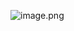 ![image.png]({https://github.com/Ivankrenzco/Eza-Fergiansyah_Akademi-Metrologi-dan-Instrumentasi/blob/main/Identitas.png})
